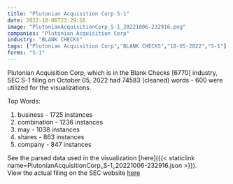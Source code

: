 ```yaml
---
title: "Plutonian Acquisition Corp S-1"
date: 2022-10-06T23:29:16
image: "PlutonianAcquisitionCorp_S-1_20221006-232916.png"
companies: "Plutonian Acquisition Corp"
industry: "BLANK CHECKS"
tags: ["Plutonian Acquisition Corp","BLANK CHECKS","10-05-2022","S-1"]
forms: "S-1"
---
```

Plutonian Acquisition Corp, which is in the Blank Checks [6770] industry, SEC S-1 filing on October 05, 2022 had 74583 (cleaned) words - 600 were utilized for the visualizations.

Top Words:
1. business - 1725 instances
2. combination - 1236 instances
3. may - 1038 instances
4. shares - 863 instances
5. company - 847 instances


See the parsed data used in the visualization [here]({{< staticlink name=PlutonianAcquisitionCorp_S-1_20221006-232916.json >}}).  
View the actual filing on the SEC website [here](https://www.sec.gov/Archives/edgar/data/1929231/0001213900-22-062008.txt)